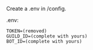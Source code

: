 Create a .env in /config.

.env:

```
TOKEN=(removed)
GUILD_ID=(complete with yours)
BOT_ID=(complete with yours)
```